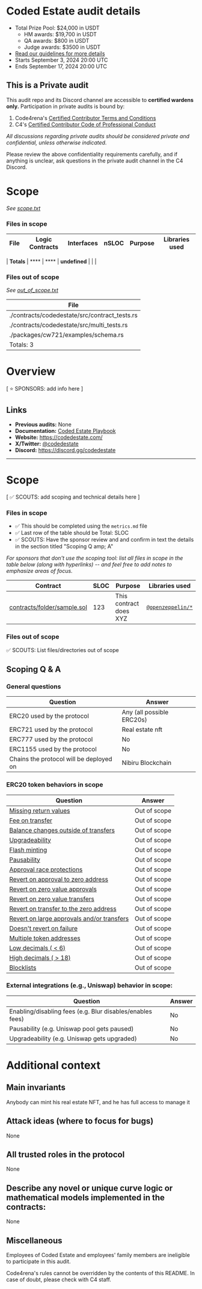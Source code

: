 # Coded Estate audit details
- Total Prize Pool: $24,000 in USDT
  - HM awards: $19,700 in USDT
  - QA awards: $800 in USDT
  - Judge awards: $3500 in USDT
- [Read our guidelines for more details](https://docs.code4rena.com/roles/wardens)
- Starts September 3, 2024 20:00 UTC
- Ends September 17, 2024 20:00 UTC

## This is a Private audit

This audit repo and its Discord channel are accessible to **certified wardens only.** Participation in private audits is bound by:

1. Code4rena's [Certified Contributor Terms and Conditions](https://github.com/code-423n4/code423n4.com/blob/main/_data/pages/certified-contributor-terms-and-conditions.md)
2. C4's [Certified Contributor Code of Professional Conduct](https://code4rena.notion.site/Code-of-Professional-Conduct-657c7d80d34045f19eee510ae06fef55)

*All discussions regarding private audits should be considered private and confidential, unless otherwise indicated.*

Please review the above confidentiality requirements carefully, and if anything is unclear, ask questions in the private audit channel in the C4 Discord.

# Scope

*See [scope.txt](https://github.com/code-423n4/2024-09-coded-estate/blob/main/scope.txt)*

### Files in scope


| File   | Logic Contracts | Interfaces | nSLOC | Purpose | Libraries used |
| ------ | --------------- | ---------- | ----- | -----   | ------------ |

| **Totals** | **** | **** | **undefined** | | |

### Files out of scope

*See [out_of_scope.txt](https://github.com/code-423n4/2024-09-coded-estate/blob/main/out_of_scope.txt)*

| File         |
| ------------ |
| ./contracts/codedestate/src/contract_tests.rs |
| ./contracts/codedestate/src/multi_tests.rs |
| ./packages/cw721/examples/schema.rs |
| Totals: 3 |


# Overview

[ ⭐️ SPONSORS: add info here ]

## Links

- **Previous audits:** None
- **Documentation:** [Coded Estate Playbook](https://coded-estate.gitbook.io/coded-estate)
- **Website:** https://codedestate.com/
- **X/Twitter:** [@codedestate](https://x.com/codedestate)
- **Discord:** https://discord.gg/codedestate

---

# Scope

[ ✅ SCOUTS: add scoping and technical details here ]

### Files in scope
- ✅ This should be completed using the `metrics.md` file
- ✅ Last row of the table should be Total: SLOC
- ✅ SCOUTS: Have the sponsor review and and confirm in text the details in the section titled "Scoping Q amp; A"

*For sponsors that don't use the scoping tool: list all files in scope in the table below (along with hyperlinks) -- and feel free to add notes to emphasize areas of focus.*

| Contract | SLOC | Purpose | Libraries used |  
| ----------- | ----------- | ----------- | ----------- |
| [contracts/folder/sample.sol](https://github.com/code-423n4/repo-name/blob/contracts/folder/sample.sol) | 123 | This contract does XYZ | [`@openzeppelin/*`](https://openzeppelin.com/contracts/) |

### Files out of scope
✅ SCOUTS: List files/directories out of scope

## Scoping Q &amp; A

### General questions

| Question                                | Answer                       |
| --------------------------------------- | ---------------------------- |
| ERC20 used by the protocol              | Any (all possible ERC20s)     |
| ERC721 used  by the protocol            | Real estate nft              |
| ERC777 used by the protocol             | No                           |
| ERC1155 used by the protocol            | No                           |
| Chains the protocol will be deployed on | Nibiru Blockchain            |

### ERC20 token behaviors in scope

| Question                                                                                                                                                   | Answer |
| ---------------------------------------------------------------------------------------------------------------------------------------------------------- | ------ |
| [Missing return values](https://github.com/d-xo/weird-erc20?tab=readme-ov-file#missing-return-values)                                                      | Out of scope  |
| [Fee on transfer](https://github.com/d-xo/weird-erc20?tab=readme-ov-file#fee-on-transfer)                                                                  | Out of scope  |
| [Balance changes outside of transfers](https://github.com/d-xo/weird-erc20?tab=readme-ov-file#balance-modifications-outside-of-transfers-rebasingairdrops) | Out of scope  |
| [Upgradeability](https://github.com/d-xo/weird-erc20?tab=readme-ov-file#upgradable-tokens)                                                                 | Out of scope  |
| [Flash minting](https://github.com/d-xo/weird-erc20?tab=readme-ov-file#flash-mintable-tokens)                                                              | Out of scope  |
| [Pausability](https://github.com/d-xo/weird-erc20?tab=readme-ov-file#pausable-tokens)                                                                      | Out of scope  |
| [Approval race protections](https://github.com/d-xo/weird-erc20?tab=readme-ov-file#approval-race-protections)                                              | Out of scope  |
| [Revert on approval to zero address](https://github.com/d-xo/weird-erc20?tab=readme-ov-file#revert-on-approval-to-zero-address)                            | Out of scope  |
| [Revert on zero value approvals](https://github.com/d-xo/weird-erc20?tab=readme-ov-file#revert-on-zero-value-approvals)                                    | Out of scope  |
| [Revert on zero value transfers](https://github.com/d-xo/weird-erc20?tab=readme-ov-file#revert-on-zero-value-transfers)                                    | Out of scope  |
| [Revert on transfer to the zero address](https://github.com/d-xo/weird-erc20?tab=readme-ov-file#revert-on-transfer-to-the-zero-address)                    | Out of scope  |
| [Revert on large approvals and/or transfers](https://github.com/d-xo/weird-erc20?tab=readme-ov-file#revert-on-large-approvals--transfers)                  | Out of scope  |
| [Doesn't revert on failure](https://github.com/d-xo/weird-erc20?tab=readme-ov-file#no-revert-on-failure)                                                   | Out of scope  |
| [Multiple token addresses](https://github.com/d-xo/weird-erc20?tab=readme-ov-file#revert-on-zero-value-transfers)                                          | Out of scope  |
| [Low decimals ( < 6)](https://github.com/d-xo/weird-erc20?tab=readme-ov-file#low-decimals)                                                                 | Out of scope  |
| [High decimals ( > 18)](https://github.com/d-xo/weird-erc20?tab=readme-ov-file#high-decimals)                                                              | Out of scope  |
| [Blocklists](https://github.com/d-xo/weird-erc20?tab=readme-ov-file#tokens-with-blocklists)                                                                | Out of scope  |

### External integrations (e.g., Uniswap) behavior in scope:


| Question                                                  | Answer |
| --------------------------------------------------------- | ------ |
| Enabling/disabling fees (e.g. Blur disables/enables fees) | No     |
| Pausability (e.g. Uniswap pool gets paused)               | No     |
| Upgradeability (e.g. Uniswap gets upgraded)               | No     |


# Additional context

## Main invariants

Anybody can mint his real estate NFT, and he has full access to manage it

## Attack ideas (where to focus for bugs)

None


## All trusted roles in the protocol

None


## Describe any novel or unique curve logic or mathematical models implemented in the contracts:

None


## Miscellaneous
Employees of Coded Estate and employees' family members are ineligible to participate in this audit.

Code4rena's rules cannot be overridden by the contents of this README. In case of doubt, please check with C4 staff.
